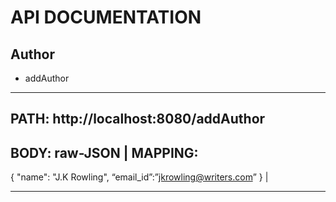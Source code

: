 # API DOCUMENTATION

## Author 
* addAuthor

-----------------------------
PATH: http://localhost:8080/addAuthor
-----------------------------
BODY: raw-JSON | MAPPING:
-----------------------------
{
        "name": "J.K Rowling",
   “email_id”:”jkrowling@writers.com”
} | 

-----------------------------
